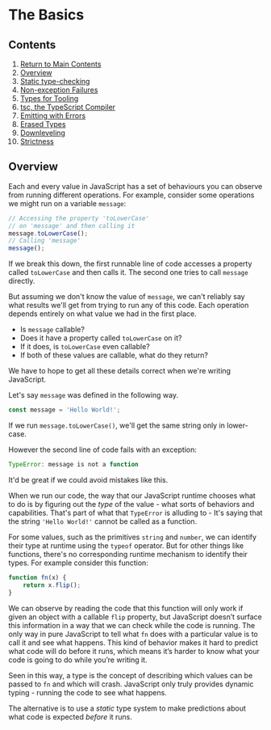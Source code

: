 # The Basics

## Contents

1. [Return to Main Contents](../../README.md)
2. [Overview](#overview)
3. [Static type-checking](./01-Static-Type-Checking/StaticTypeChecking.md)
4. [Non-exception Failures](./02-Non-exception-Failures/Non-exceptionFailures.md)
5. [Types for Tooling](./03-Types-for-Tooling/TypesForTooling.md)
6. [tsc, the TypeScript Compiler](./04-tsc-TypeScript-Compiler/tscTypeScriptCompiler.md)
7. [Emitting with Errors](./05-Emitting-with-Errors/EmittingWithErrors.md)
8. [Erased Types](./07-Erased-Types/ErasedTypes.md)
9. [Downleveling](./08-Donwleveling/Downleveling.md)
10. [Strictness](./09-Strictness/Strictness.md)

## Overview

Each and every value in JavaScript has a set of behaviours you can observe from running different operations. For example, consider some operations we might run on a variable `message`:

```JavaScript
// Accessing the property 'toLowerCase'
// on 'message' and then calling it
message.toLowerCase();
// Calling 'message'
message();
```

If we break this down, the first runnable line of code accesses a property called `toLowerCase` and then calls it. The second one tries to call `message` directly.

But assuming we don't know the value of `message`, we can't reliably say what results we'll get from trying to run any of this code. Each operation depends entirely on what value we had in the first place.

- Is `message` callable?
- Does it have a property called `toLowerCase` on it?
- If it does, is `toLowerCase` even callable?
- If both of these values are callable, what do they return?

We have to hope to get all these details correct when we're writing JavaScript.

Let's say `message` was defined in the following way.

```JavaScript
const message = 'Hello World!';
```

If we run `message.toLowerCase()`, we'll get the same string only in lower-case.

However the second line of code fails with an exception:

```JavaScript
TypeError: message is not a function
```

It'd be great if we could avoid mistakes like this.

When we run our code, the way that our JavaScript runtime chooses what to do is by figuring out the _type_ of the value - what sorts of behaviors and capabilities. That's part of what that `TypeError` is alluding to - It's saying that the string `'Hello World!'` cannot be called as a function.

For some values, such as the primitives `string` and `number`, we can identify their type at runtime using the `typeof` operator. But for other things like functions, there's no corresponding runtime mechanism to identify their types. For example consider this function:

```JavaScript
function fn(x) {
    return x.flip();
}
```

We can observe by reading the code that this function will only work if given an object with a callable `flip` property, but JavaScript doesn’t surface this information in a way that we can check while the code is running. The only way in pure JavaScript to tell what `fn` does with a particular value is to call it and see what happens. This kind of behavior makes it hard to predict what code will do before it runs, which means it’s harder to know what your code is going to do while you’re writing it.

Seen in this way, a type is the concept of describing which values can be passed to `fn` and which will crash. JavaScript only truly provides dynamic typing - running the code to see what happens.

The alternative is to use a _static_ type system to make predictions about what code is expected _before_ it runs.
